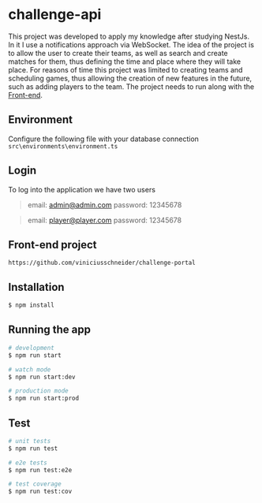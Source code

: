 # challenge-api
This project was developed to apply my knowledge after studying NestJs. In it I use a notifications approach via WebSocket. The idea of the project is to allow the user to create their teams, as well as search and create matches for them, thus defining the time and place where they will take place. For reasons of time this project was limited to creating teams and scheduling games, thus allowing the creation of new features in the future, such as adding players to the team. The project needs to run along with the [Front-end](https://github.com/viniciusschneider/challenge-portal).

## Environment
Configure the following file with your database connection `src\environments\environment.ts`

## Login
To log into the application we have two users
> email: admin@admin.com
> password: 12345678

> email: player@player.com
> password: 12345678

## Front-end project
```
https://github.com/viniciusschneider/challenge-portal
```

## Installation

```bash
$ npm install
```

## Running the app

```bash
# development
$ npm run start

# watch mode
$ npm run start:dev

# production mode
$ npm run start:prod
```

## Test

```bash
# unit tests
$ npm run test

# e2e tests
$ npm run test:e2e

# test coverage
$ npm run test:cov
```
